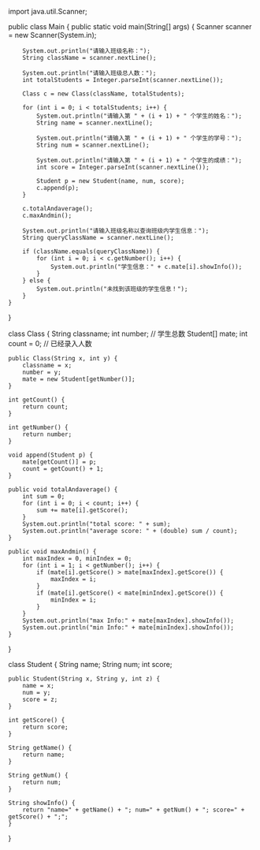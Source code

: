 import java.util.Scanner;

public class Main {
    public static void main(String[] args) {
        Scanner scanner = new Scanner(System.in);

        System.out.println("请输入班级名称：");
        String className = scanner.nextLine();

        System.out.println("请输入班级总人数：");
        int totalStudents = Integer.parseInt(scanner.nextLine());

        Class c = new Class(className, totalStudents);

        for (int i = 0; i < totalStudents; i++) {
            System.out.println("请输入第 " + (i + 1) + " 个学生的姓名：");
            String name = scanner.nextLine();

            System.out.println("请输入第 " + (i + 1) + " 个学生的学号：");
            String num = scanner.nextLine();

            System.out.println("请输入第 " + (i + 1) + " 个学生的成绩：");
            int score = Integer.parseInt(scanner.nextLine());

            Student p = new Student(name, num, score);
            c.append(p);
        }

        c.totalAndaverage();
        c.maxAndmin();

        System.out.println("请输入班级名称以查询班级内学生信息：");
        String queryClassName = scanner.nextLine();

        if (className.equals(queryClassName)) {
            for (int i = 0; i < c.getNumber(); i++) {
                System.out.println("学生信息：" + c.mate[i].showInfo());
            }
        } else {
            System.out.println("未找到该班级的学生信息！");
        }
    }
}

class Class {
    String classname;
    int number; // 学生总数
    Student[] mate;
    int count = 0; // 已经录入人数

    public Class(String x, int y) {
        classname = x;
        number = y;
        mate = new Student[getNumber()];
    }

    int getCount() {
        return count;
    }

    int getNumber() {
        return number;
    }

    void append(Student p) {
        mate[getCount()] = p;
        count = getCount() + 1;
    }

    public void totalAndaverage() {
        int sum = 0;
        for (int i = 0; i < count; i++) {
            sum += mate[i].getScore();
        }
        System.out.println("total score: " + sum);
        System.out.println("average score: " + (double) sum / count);
    }

    public void maxAndmin() {
        int maxIndex = 0, minIndex = 0;
        for (int i = 1; i < getNumber(); i++) {
            if (mate[i].getScore() > mate[maxIndex].getScore()) {
                maxIndex = i;
            }
            if (mate[i].getScore() < mate[minIndex].getScore()) {
                minIndex = i;
            }
        }
        System.out.println("max Info:" + mate[maxIndex].showInfo());
        System.out.println("min Info:" + mate[minIndex].showInfo());
    }
}

class Student {
    String name;
    String num;
    int score;

    public Student(String x, String y, int z) {
        name = x;
        num = y;
        score = z;
    }

    int getScore() {
        return score;
    }

    String getName() {
        return name;
    }

    String getNum() {
        return num;
    }

    String showInfo() {
        return "name=" + getName() + "; num=" + getNum() + "; score=" + getScore() + ";";
    }
}
